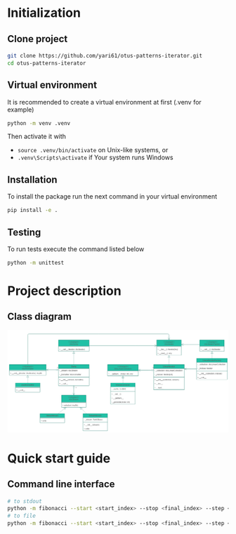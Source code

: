 # Initialization
## Clone project
```bash
git clone https://github.com/yari61/otus-patterns-iterator.git
cd otus-patterns-iterator
```

## Virtual environment
It is recommended to create a virtual environment at first (.venv for example)
```bash
python -m venv .venv
```

Then activate it with
- ```source .venv/bin/activate```
on Unix-like systems, or
- ```.venv\Scripts\activate```
if Your system runs Windows

## Installation
To install the package run the next command in your virtual environment
```bash
pip install -e .
```

## Testing
To run tests execute the command listed below
```bash
python -m unittest
```

# Project description
## Class diagram
![Class Diagram](./docs/images/class_diagram.png)

# Quick start guide
## Command line interface
```bash
# to stdout
python -m fibonacci --start <start_index> --stop <final_index> --step <step>
# to file
python -m fibonacci --start <start_index> --stop <final_index> --step <step> -o </path/to/file>
```